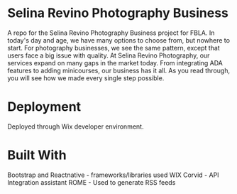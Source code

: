 # Selina Revino Photography Business
A repo for the Selina Revino Photography Business project for FBLA. In today's day and age, we have many options to choose from, but nowhere to start. For photography businesses, we see the same pattern, except that users face a big issue with quality. At Selina Revino Photography, our services expand on many gaps in the market today. From integrating ADA features to adding minicourses, our business has it all. As you read through, you will see how we made every single step possible. 

# Deployment

Deployed through Wix developer environment.

# Built With

Bootstrap and Reactnative - frameworks/libraries used
WIX Corvid - API Integration assistant
ROME - Used to generate RSS feeds
